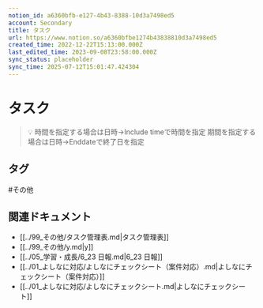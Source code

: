 ```yaml
---
notion_id: a6360bfb-e127-4b43-8388-10d3a7498ed5
account: Secondary
title: タスク
url: https://www.notion.so/a6360bfbe1274b43838810d3a7498ed5
created_time: 2022-12-22T15:13:00.000Z
last_edited_time: 2023-09-08T23:58:00.000Z
sync_status: placeholder
sync_time: 2025-07-12T15:01:47.424304
---
```

# タスク

> 💡 時間を指定する場合は日時→Include timeで時間を指定
期間を指定する場合は日時→Enddateで終了日を指定

## タグ

#その他 

## 関連ドキュメント

- [[../99_その他/タスク管理表.md|タスク管理表]]
- [[../99_その他/y.md|y]]
- [[../05_学習・成長/6_23 日報.md|6_23 日報]]
- [[../01_よしなに対応/よしなにチェックシート（案件対応）.md|よしなにチェックシート（案件対応）]]
- [[../01_よしなに対応/よしなにチェックシート.md|よしなにチェックシート]]
